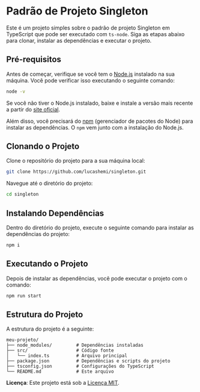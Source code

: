 # Padrão de Projeto Singleton

Este é um projeto simples sobre o padrão de projeto Singleton em TypeScript que pode ser executado com `ts-node`. Siga as etapas abaixo para clonar, instalar as dependências e executar o projeto.

## Pré-requisitos

Antes de começar, verifique se você tem o [Node.js](https://nodejs.org/) instalado na sua máquina. Você pode verificar isso executando o seguinte comando:

```bash
node -v
````

Se você não tiver o Node.js instalado, baixe e instale a versão mais recente a partir do [site oficial](https://nodejs.org/).

Além disso, você precisará do [npm](https://www.npmjs.com/) (gerenciador de pacotes do Node) para instalar as dependências. O `npm` vem junto com a instalação do Node.js.

## Clonando o Projeto

Clone o repositório do projeto para a sua máquina local:

```bash
git clone https://github.com/lucashemi/singleton.git
```

Navegue até o diretório do projeto:

```bash
cd singleton
```

## Instalando Dependências

Dentro do diretório do projeto, execute o seguinte comando para instalar as dependências do projeto:

```bash
npm i
```

## Executando o Projeto

Depois de instalar as dependências, você pode executar o projeto com o comando:

```bash
npm run start
```

## Estrutura do Projeto

A estrutura do projeto é a seguinte:

```
meu-projeto/
├── node_modules/         # Dependências instaladas
├── src/                  # Código fonte
│   └── index.ts          # Arquivo principal
├── package.json          # Dependências e scripts do projeto
├── tsconfig.json         # Configurações do TypeScript
└── README.md             # Este arquivo
```


**Licença**: Este projeto está sob a [Licença MIT](https://opensource.org/licenses/MIT).